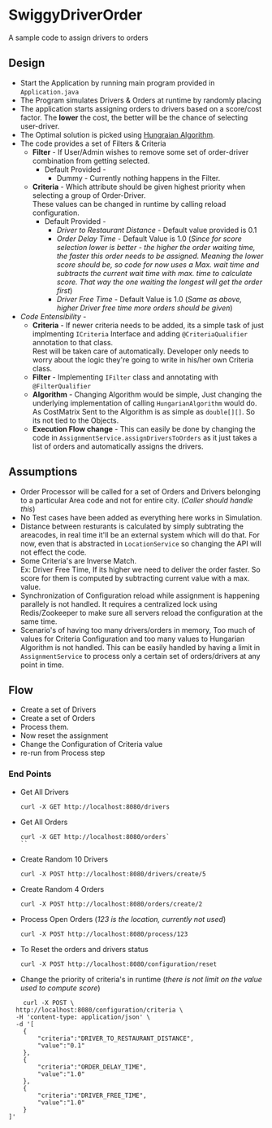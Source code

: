 # SwiggyDriverOrder
A sample code to assign drivers to orders

## Design
* Start the Application by running main program provided in ```Application.java```
* The Program simulates Drivers & Orders at runtime by randomly placing 
* The application starts assigning orders to drivers based on a score/cost factor. The **lower** the cost, the better will be the chance of selecting user-driver.
* The Optimal solution is picked using [Hungraian Algorithm](https://raw.githubusercontent.com/KevinStern/software-and-algorithms/master/src/main/java/blogspot/software_and_algorithms/stern_library/optimization/HungarianAlgorithm.java).
* The code provides a set of Filters & Criteria
  * **Filter** - If User/Admin wishes to remove some set of order-driver combination from getting selected.
    * Default Provided -
      * Dummy - Currently nothing happens in the Filter.
  * **Criteria** - Which attribute should be given highest priority when selecting a group of Order-Driver.<br/>
    These values can be changed in runtime by calling reload configuration.
    * Default Provided -
      * *Driver to Restaurant Distance* - Default value provided is 0.1
      * *Order Delay Time* - Default Value is 1.0 (*Since for score selection lower is better - the higher the order waiting time, the faster this order needs to be assigned. Meaning the lower score should be, so code for now uses a Max. wait time and subtracts the current wait time with max. time to calculate score. That way the one waiting the longest will get the order first*)
      * *Driver Free Time* - Default Value is 1.0 (*Same as above, higher Driver free time more orders should be given*)
* *Code Entensibility* - 
  * **Criteria** - If newer criteria needs to be added, its a simple task of just implmenting ```ICriteria``` Interface and adding ```@CriteriaQualifier``` annotation to that class.<br/>
    Rest will be taken care of automatically. Developer only needs to worry about the logic they're going to write in his/her own Criteria class.
  * **Filter** - Implementing ```IFilter``` class and annotating with ```@FilterQualifier```
  * **Algorithm** - Changing Algorithm would be simple, Just changing the underlying implementation of calling ```HungarianAlgorithm``` would do. As CostMatrix Sent to the Algorithm is as simple as ```double[][]```.
    So its not tied to the Objects.
  * **Execution Flow change** - This can easily be done by changing the code in ```AssignmentService.assignDriversToOrders``` as it just takes a list of orders and automatically assigns the drivers.


## Assumptions
* Order Processor will be called for a set of Orders and Drivers belonging to a particular Area code and not for entire city. (*Caller should handle this*)
* No Test cases have been added as everything here works in Simulation.
* Distance between resturants is calculated by simply subtrating the areacodes, in real time it'll be an external system which will do that. For now, even that is abstracted in ```LocationService``` so changing the API will not effect the code.
* Some Criteria's are Inverse Match. <br/>Ex: Driver Free Time, If its higher we need to deliver the order faster. So score for them is computed by subtracting current value with a max. value.
* Synchronization of Configuration reload while assignment is happening parallely is not handled. It requires a centralized lock using Redis/Zookeeper to make sure all servers reload the configuration at the same time.
* Scenario's of having too many drivers/orders in memory, Too much of values for Criteria Configuration and too many values to Hungarian Algorithm is not handled. This can be easily handled by having a limit in ```AssignmentService```  to process only a certain set of orders/drivers at any point in time.

## Flow
* Create a set of Drivers
* Create a set of Orders
* Process them.
* Now reset the assignment
* Change the Configuration of Criteria value
* re-run from Process step

### End Points
* Get All Drivers
  ```
  curl -X GET http://localhost:8080/drivers
  ```

* Get All Orders
	```
  curl -X GET http://localhost:8080/orders`
  ``

* Create Random 10 Drivers
	```
  curl -X POST http://localhost:8080/drivers/create/5
  ```

* Create Random 4 Orders
	```
  curl -X POST http://localhost:8080/orders/create/2
  ```

* Process Open Orders (*123 is the location, currently not used*)
	```
  curl -X POST http://localhost:8080/process/123
  ```

* To Reset the orders and drivers status
	```
  curl -X POST http://localhost:8080/configuration/reset
  ```

* Change the priority of criteria's in runtime (*there is not limit on the value used to compute score*)
```
	curl -X POST \
  http://localhost:8080/configuration/criteria \
  -H 'content-type: application/json' \
  -d '[
	{
		"criteria":"DRIVER_TO_RESTAURANT_DISTANCE",
		"value":"0.1"
	},
	{
		"criteria":"ORDER_DELAY_TIME",
		"value":"1.0"
	},
	{
		"criteria":"DRIVER_FREE_TIME",
		"value":"1.0"
	}
]'
```

